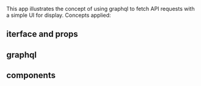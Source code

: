 This app illustrates the concept of using graphql to fetch API requests with a simple UI for display.
Concepts applied: 
## iterface and props
## graphql
## components
